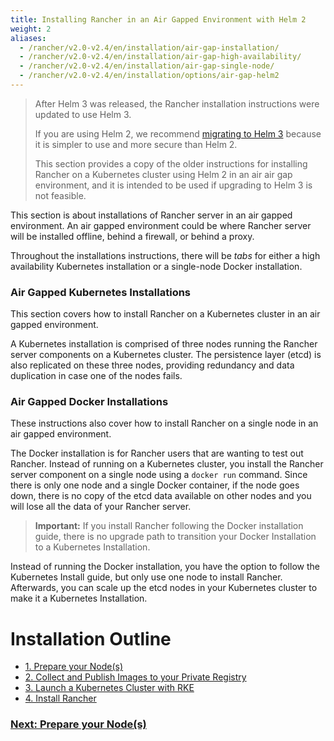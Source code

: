 ```yaml
---
title: Installing Rancher in an Air Gapped Environment with Helm 2
weight: 2
aliases:
  - /rancher/v2.0-v2.4/en/installation/air-gap-installation/
  - /rancher/v2.0-v2.4/en/installation/air-gap-high-availability/
  - /rancher/v2.0-v2.4/en/installation/air-gap-single-node/
  - /rancher/v2.0-v2.4/en/installation/options/air-gap-helm2
---
```


> After Helm 3 was released, the Rancher installation instructions were updated to use Helm 3.
>
> If you are using Helm 2, we recommend [migrating to Helm 3](https://helm.sh/blog/migrate-from-helm-v2-to-helm-v3.md) because it is simpler to use and more secure than Helm 2.
>
> This section provides a copy of the older instructions for installing Rancher on a Kubernetes cluster using Helm 2 in an air air gap environment, and it is intended to be used if upgrading to Helm 3 is not feasible.

This section is about installations of Rancher server in an air gapped environment. An air gapped environment could be where Rancher server will be installed offline, behind a firewall, or behind a proxy.

Throughout the installations instructions, there will be _tabs_ for either a high availability Kubernetes installation or a single-node Docker installation.

### Air Gapped Kubernetes Installations

This section covers how to install Rancher on a Kubernetes cluster in an air gapped environment.

A Kubernetes installation is comprised of three nodes running the Rancher server components on a Kubernetes cluster. The persistence layer (etcd) is also replicated on these three nodes, providing redundancy and data duplication in case one of the nodes fails.

### Air Gapped Docker Installations

These instructions also cover how to install Rancher on a single node in an air gapped environment.

The Docker installation is for Rancher users that are wanting to test out Rancher. Instead of running on a Kubernetes cluster, you install the Rancher server component on a single node using a `docker run` command. Since there is only one node and a single Docker container, if the node goes down, there is no copy of the etcd data available on other nodes and you will lose all the data of your Rancher server.

> **Important:** If you install Rancher following the Docker installation guide, there is no upgrade path to transition your Docker Installation to a Kubernetes Installation.

Instead of running the Docker installation, you have the option to follow the Kubernetes Install guide, but only use one node to install Rancher. Afterwards, you can scale up the etcd nodes in your Kubernetes cluster to make it a Kubernetes Installation.

# Installation Outline

- [1. Prepare your Node(s)](./installation/other-installation-methods/air-gap/prepare-nodes.md)
- [2. Collect and Publish Images to your Private Registry](./installation/other-installation-methods/air-gap/populate-private-registry.md)
- [3. Launch a Kubernetes Cluster with RKE](./installation/other-installation-methods/air-gap/launch-kubernetes.md)
- [4. Install Rancher](./installation/other-installation-methods/air-gap/install-rancher.md)

### [Next: Prepare your Node(s)](./installation/other-installation-methods/air-gap/prepare-nodes.md)
